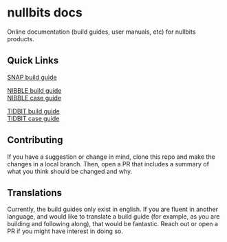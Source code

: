 # nullbits docs
Online documentation (build guides, user manuals, etc) for nullbits products. 

## Quick Links
[SNAP build guide](snap/build_guide_en.md)  

[NIBBLE build guide](nibble/build_guide_en.md)  
[NIBBLE case guide](nibble/case_build_guide.md)  

[TIDBIT build guide](tidbit/build_guide_en.md)  
[TIDBIT case guide](tidbit/case_build_guide.md)  

## Contributing
If you have a suggestion or change in mind, clone this repo and make the changes in a local branch. Then, open a PR that includes a summary of what you think should be changed and why. 

## Translations
Currently, the build guides only exist in english. If you are fluent in another language, and would like to translate a build guide (for example, as you are building and following along), that would be fantastic. Reach out or open a PR if you might have interest in doing so.
